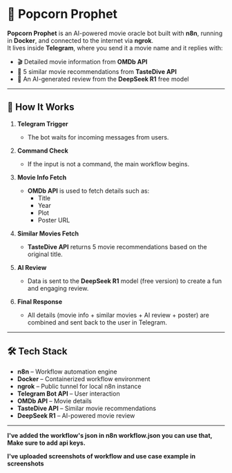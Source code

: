 # 🍿 Popcorn Prophet

**Popcorn Prophet** is an AI-powered movie oracle bot built with **n8n**, running in **Docker**, and connected to the internet via **ngrok**.  
It lives inside **Telegram**, where you send it a movie name and it replies with:

- 🎬 Detailed movie information from **OMDb API**  
- 🎥 5 similar movie recommendations from **TasteDive API**  
- 🤖 An AI-generated review from the **DeepSeek R1** free model  

---

## 🚀 How It Works

1. **Telegram Trigger**  
   - The bot waits for incoming messages from users.

2. **Command Check**  
   - If the input is not a command, the main workflow begins.

3. **Movie Info Fetch**  
   - **OMDb API** is used to fetch details such as:
     - Title  
     - Year  
     - Plot  
     - Poster URL  

4. **Similar Movies Fetch**  
   - **TasteDive API** returns 5 movie recommendations based on the original title.

5. **AI Review**  
   - Data is sent to the **DeepSeek R1** model (free version) to create a fun and engaging review.

6. **Final Response**  
   - All details (movie info + similar movies + AI review + poster) are combined and sent back to the user in Telegram.

---

## 🛠️ Tech Stack

- **n8n** – Workflow automation engine  
- **Docker** – Containerized workflow environment  
- **ngrok** – Public tunnel for local n8n instance  
- **Telegram Bot API** – User interaction  
- **OMDb API** – Movie details  
- **TasteDive API** – Similar movie recommendations  
- **DeepSeek R1** – AI-powered movie review  

---

**I've added the workflow's json in n8n workflow.json you can use that, Make sure to add api keys.**


**I've uploaded screenshots of workflow and use case example in screenshots**
